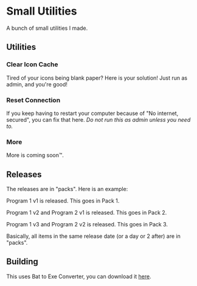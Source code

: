 # Small Utilities
A bunch of small utilities I made.
## Utilities
### Clear Icon Cache
Tired of your icons being blank paper? Here is your solution! Just run as admin, and you're good!

### Reset Connection
If you keep having to restart your computer because of "No internet, secured", you can fix that here. *Do not run this as admin unless you need to.*

### More
More is coming soon™.

## Releases
The releases are in "packs". Here is an example:


Program 1 v1 is released. This goes in Pack 1.

Program 1 v2 and Program 2 v1 is released. This goes in Pack 2.

Program 1 v3 and Program 2 v2 is released. This goes in Pack 3.

Basically, all items in the same release date (or a day or 2 after) are in "packs".

## Building
This uses Bat to Exe Converter, you can download it [here](https://github.com/thepwrtank18/small-utilities/raw/master/Bat%20to%20Exe%20Converter%20(for%20building).exe).
